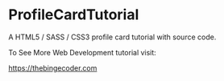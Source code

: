 # ProfileCardTutorial
A HTML5 / SASS / CSS3 profile card tutorial with source code.

To See More Web Development tutorial visit:

https://thebingecoder.com
